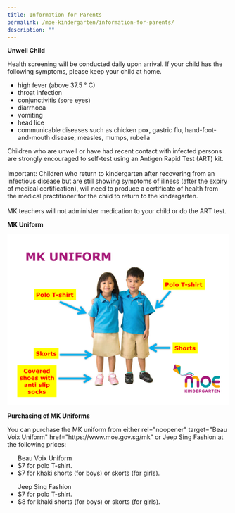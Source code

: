 ```yaml
---
title: Information for Parents
permalink: /moe-kindergarten/information-for-parents/
description: ""
---
```

<p><b>Unwell Child</b></p>
<p>Health screening will be conducted daily upon arrival. If your child has the following symptoms, please keep your child at home.</p>
<ul><li>high fever (above 37.5 ° C)</li>
<li>throat infection</li>
<li>conjunctivitis (sore eyes)</li>
<li>diarrhoea</li>
<li>vomiting</li>
<li>head lice</li>
<li>communicable diseases such as chicken pox, gastric flu, hand-foot-and-mouth disease, measles, mumps, rubella</li></ul><p></p>
<p>Children who are unwell or have had recent contact with infected persons are strongly encouraged to self-test using an Antigen Rapid Test (ART) kit.<br><br>
Important: Children who return to kindergarten after recovering from an infectious disease but are still showing symptoms of illness (after the expiry of medical certification), will need to produce a certificate of health from the medical practitioner for the child to return to the kindergarten.<br><br>
MK teachers will not administer medication to your child or do the ART test.<br></p>
<p><b>MK Uniform</b>
</p><center><img src="/images/mkuniform.png"></center><p></p>
<p><b>Purchasing of MK Uniforms</b></p>
<p>You can purchase the MK uniform from either <a> rel="noopener" target="Beau Voix Uniform" href="https://www.moe.gov.sg/mk"</a> or <a> Jeep Sing Fashion </a> at the following prices:</p>
<p></p><ul>Beau Voix Uniform
	<li>$7 for polo T-shirt.</li>
	<li>$7 for khaki shorts (for boys) or skorts (for girls).</li></ul>
<ul>Jeep Sing Fashion
	<li>$7 for polo T-shirt.</li>
	<li>$8 for khaki shorts (for boys) or skorts (for girls).</li></ul><p></p>